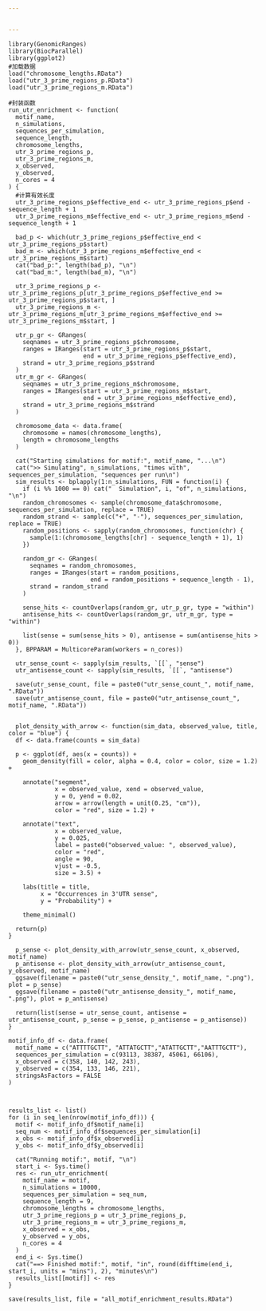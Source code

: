 ```yaml
---


---
```


<pre><code>library(GenomicRanges)
library(BiocParallel)
library(ggplot2)
#加载数据
load("chromosome_lengths.RData")
load("utr_3_prime_regions_p.RData")
load("utr_3_prime_regions_m.RData")

#封装函数
run_utr_enrichment &lt;- function(
  motif_name,
  n_simulations,
  sequences_per_simulation,
  sequence_length,
  chromosome_lengths,
  utr_3_prime_regions_p,
  utr_3_prime_regions_m,
  x_observed,
  y_observed,
  n_cores = 4
) {
  #计算有效长度
  utr_3_prime_regions_p$effective_end &lt;- utr_3_prime_regions_p$end - sequence_length + 1
  utr_3_prime_regions_m$effective_end &lt;- utr_3_prime_regions_m$end - sequence_length + 1
  
  bad_p &lt;- which(utr_3_prime_regions_p$effective_end &lt; utr_3_prime_regions_p$start)
  bad_m &lt;- which(utr_3_prime_regions_m$effective_end &lt; utr_3_prime_regions_m$start)
  cat("bad_p:", length(bad_p), "\n")
  cat("bad_m:", length(bad_m), "\n")  
  
  utr_3_prime_regions_p &lt;- utr_3_prime_regions_p[utr_3_prime_regions_p$effective_end &gt;= utr_3_prime_regions_p$start, ]
  utr_3_prime_regions_m &lt;- utr_3_prime_regions_m[utr_3_prime_regions_m$effective_end &gt;= utr_3_prime_regions_m$start, ] 

  utr_p_gr &lt;- GRanges(
    seqnames = utr_3_prime_regions_p$chromosome,
    ranges = IRanges(start = utr_3_prime_regions_p$start,
                     end = utr_3_prime_regions_p$effective_end),
    strand = utr_3_prime_regions_p$strand
  )
  utr_m_gr &lt;- GRanges(
    seqnames = utr_3_prime_regions_m$chromosome,
    ranges = IRanges(start = utr_3_prime_regions_m$start,
                     end = utr_3_prime_regions_m$effective_end),
    strand = utr_3_prime_regions_m$strand
  )
  
  chromosome_data &lt;- data.frame(
    chromosome = names(chromosome_lengths),
    length = chromosome_lengths
  )
 
  cat("Starting simulations for motif:", motif_name, "...\n")
  cat("&gt;&gt; Simulating", n_simulations, "times with", sequences_per_simulation, "sequences per run\n")
  sim_results &lt;- bplapply(1:n_simulations, FUN = function(i) {
    if (i %% 1000 == 0) cat("  Simulation", i, "of", n_simulations, "\n")
    random_chromosomes &lt;- sample(chromosome_data$chromosome, sequences_per_simulation, replace = TRUE)
    random_strand &lt;- sample(c("+", "-"), sequences_per_simulation, replace = TRUE)
    random_positions &lt;- sapply(random_chromosomes, function(chr) {
      sample(1:(chromosome_lengths[chr] - sequence_length + 1), 1)
    })
    
    random_gr &lt;- GRanges(
      seqnames = random_chromosomes,
      ranges = IRanges(start = random_positions,
                       end = random_positions + sequence_length - 1),
      strand = random_strand
    )
    
    sense_hits &lt;- countOverlaps(random_gr, utr_p_gr, type = "within")
    antisense_hits &lt;- countOverlaps(random_gr, utr_m_gr, type = "within")
    
    list(sense = sum(sense_hits &gt; 0), antisense = sum(antisense_hits &gt; 0))
  }, BPPARAM = MulticoreParam(workers = n_cores))
  
  utr_sense_count &lt;- sapply(sim_results, `[[`, "sense")
  utr_antisense_count &lt;- sapply(sim_results, `[[`, "antisense")
  
  save(utr_sense_count, file = paste0("utr_sense_count_", motif_name, ".RData"))
  save(utr_antisense_count, file = paste0("utr_antisense_count_", motif_name, ".RData"))
  

  plot_density_with_arrow &lt;- function(sim_data, observed_value, title, color = "blue") {
  df &lt;- data.frame(counts = sim_data)
  
  p &lt;- ggplot(df, aes(x = counts)) +
    geom_density(fill = color, alpha = 0.4, color = color, size = 1.2) +
    
    annotate("segment",
             x = observed_value, xend = observed_value,
             y = 0, yend = 0.02, 
             arrow = arrow(length = unit(0.25, "cm")), 
             color = "red", size = 1.2) +
    
    annotate("text",
             x = observed_value,
             y = 0.025,
             label = paste0("observed_value: ", observed_value),
             color = "red",
             angle = 90,
             vjust = -0.5,
             size = 3.5) +
    
    labs(title = title,
         x = "Occurrences in 3'UTR sense",
         y = "Probability") +
    
    theme_minimal()
  
  return(p)
}

  p_sense &lt;- plot_density_with_arrow(utr_sense_count, x_observed, motif_name)
  p_antisense &lt;- plot_density_with_arrow(utr_antisense_count, y_observed, motif_name)
  ggsave(filename = paste0("utr_sense_density_", motif_name, ".png"), plot = p_sense)
  ggsave(filename = paste0("utr_antisense_density_", motif_name, ".png"), plot = p_antisense)
  
  return(list(sense = utr_sense_count, antisense = utr_antisense_count, p_sense = p_sense, p_antisense = p_antisense))
}

motif_info_df &lt;- data.frame(
  motif_name = c("ATTTTGCTT", "ATTATGCTT","ATATTGCTT","AATTTGCTT"),  
  sequences_per_simulation = c(93113, 38387, 45061, 66106),
  x_observed = c(358, 140, 142, 243),
  y_observed = c(354, 133, 146, 221),
  stringsAsFactors = FALSE
)



results_list &lt;- list()
for (i in seq_len(nrow(motif_info_df))) {
  motif &lt;- motif_info_df$motif_name[i]
  seq_num &lt;- motif_info_df$sequences_per_simulation[i]
  x_obs &lt;- motif_info_df$x_observed[i]
  y_obs &lt;- motif_info_df$y_observed[i]
  
  cat("Running motif:", motif, "\n")
  start_i &lt;- Sys.time()
  res &lt;- run_utr_enrichment(
    motif_name = motif,
    n_simulations = 10000,
    sequences_per_simulation = seq_num,
    sequence_length = 9,
    chromosome_lengths = chromosome_lengths,
    utr_3_prime_regions_p = utr_3_prime_regions_p,
    utr_3_prime_regions_m = utr_3_prime_regions_m,
    x_observed = x_obs,
    y_observed = y_obs,
    n_cores = 4
  )
  end_i &lt;- Sys.time()
  cat("==&gt; Finished motif:", motif, "in", round(difftime(end_i, start_i, units = "mins"), 2), "minutes\n")
  results_list[[motif]] &lt;- res
}

save(results_list, file = "all_motif_enrichment_results.RData")
</code></pre>

